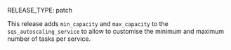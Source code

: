 RELEASE_TYPE: patch

This release adds `min_capacity` and `max_capacity` to the `sqs_autoscaling_service` to allow to customise the minimum and maximum number of tasks per service.
